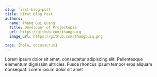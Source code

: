 ```yaml
---
slug: first-blog-post
title: First Blog Post
authors:
  name: Thang Bui Quang
  title: Developer of Projectopia
  url: https://github.com/thangbuiq
  image_url: https://github.com/thangbuiq.png

tags: [hola, docusaurus]
---
```


Lorem ipsum dolor sit amet, consectetur adipiscing elit. Pellentesque elementum dignissim ultricies. Fusce rhoncus ipsum tempor eros aliquam consequat. Lorem ipsum dolor sit amet
